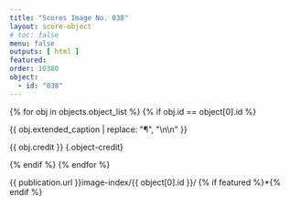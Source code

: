 ```yaml
---
title: "Scores Image No. 038"
layout: score-object
# toc: false
menu: false
outputs: [ html ]
featured: 
order: 10380
object:
  - id: "038"
---
```


{% for obj in objects.object_list %}
{% if obj.id == object[0].id %}

{{ obj.extended_caption | replace: "¶", "\n\n" }}

{{ obj.credit }} {.object-credit}

{% endif %}
{% endfor %}

<div class="object-credit object-url is-print-only">

{{ publication.url }}image-index/{{ object[0].id }}/ {% if featured %}*{% endif %}

</div>
